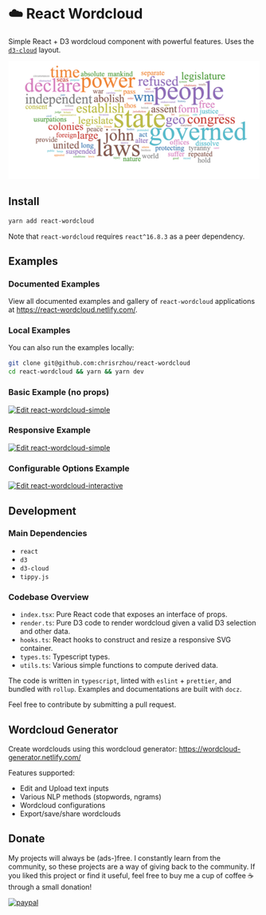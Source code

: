 # ☁️ React Wordcloud

Simple React + D3 wordcloud component with powerful features. Uses the [`d3-cloud`](https://github.com/jasondavies/d3-cloud) layout.

![image](/public/wordcloud.png)

## Install

```bash
yarn add react-wordcloud
```

Note that `react-wordcloud` requires `react^16.8.3` as a peer dependency.

## Examples

### Documented Examples

View all documented examples and gallery of `react-wordcloud` applications at https://react-wordcloud.netlify.com/.

### Local Examples

You can also run the examples locally:

```bash
git clone git@github.com:chrisrzhou/react-wordcloud
cd react-wordcloud && yarn && yarn dev
```

### Basic Example (no props)

[![Edit react-wordcloud-simple](https://codesandbox.io/static/img/play-codesandbox.svg)](https://codesandbox.io/s/bgov9)

### Responsive Example

[![Edit react-wordcloud-simple](https://codesandbox.io/static/img/play-codesandbox.svg)](https://codesandbox.io/s/55sb8)

### Configurable Options Example

[![Edit react-wordcloud-interactive](https://codesandbox.io/static/img/play-codesandbox.svg)](https://codesandbox.io/s/fnk8w)

## Development

### Main Dependencies

- `react`
- `d3`
- `d3-cloud`
- `tippy.js`

### Codebase Overview

- `index.tsx`: Pure React code that exposes an interface of props.
- `render.ts`: Pure D3 code to render wordcloud given a valid D3 selection and other data.
- `hooks.ts`: React hooks to construct and resize a responsive SVG container.
- `types.ts`: Typescript types.
- `utils.ts`: Various simple functions to compute derived data.

The code is written in `typescript`, linted with `eslint` + `prettier`, and bundled with `rollup`. Examples and documentations are built with `docz`.

Feel free to contribute by submitting a pull request.

## Wordcloud Generator

Create wordclouds using this wordcloud generator: https://wordcloud-generator.netlify.com/

Features supported:

- Edit and Upload text inputs
- Various NLP methods (stopwords, ngrams)
- Wordcloud configurations
- Export/save/share wordclouds

## Donate

My projects will always be (ads-)free. I constantly learn from the community, so these projects are a way of giving back to the community. If you liked this project or find it useful, feel free to buy me a cup of coffee ☕️ through a small donation!

[![paypal](https://img.shields.io/badge/Donate-PayPal-green.svg)](https://www.paypal.me/chrisrzhou/5)
